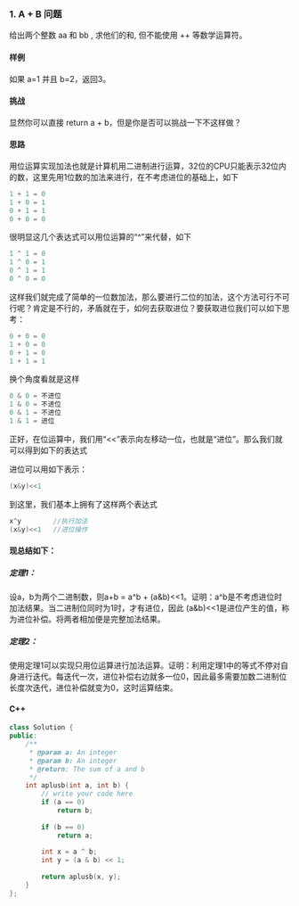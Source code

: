### 1. A + B 问题

给出两个整数 aa 和 bb , 求他们的和, 但不能使用 ++ 等数学运算符。

#### 样例

如果 a=1 并且 b=2，返回3。

#### 挑战

显然你可以直接 return a + b，但是你是否可以挑战一下不这样做？

#### 思路

用位运算实现加法也就是计算机用二进制进行运算，32位的CPU只能表示32位内的数，这里先用1位数的加法来进行，在不考虑进位的基础上，如下

```c++
1 + 1 = 0
1 + 0 = 1
0 + 1 = 1
0 + 0 = 0
```

很明显这几个表达式可以用位运算的“^”来代替，如下

```c++
1 ^ 1 = 0
1 ^ 0 = 1
0 ^ 1 = 1
0 ^ 0 = 0
```

这样我们就完成了简单的一位数加法，那么要进行二位的加法，这个方法可行不可行呢？肯定是不行的，矛盾就在于，如何去获取进位？要获取进位我们可以如下思考：

```c++
0 + 0 = 0
1 + 0 = 0
0 + 1 = 0
1 + 1 = 1
```

换个角度看就是这样

```c++
0 & 0 = 不进位
1 & 0 = 不进位
0 & 1 = 不进位
1 & 1 = 进位
```

正好，在位运算中，我们用“<<”表示向左移动一位，也就是“进位”。那么我们就可以得到如下的表达式

进位可以用如下表示：

```c++
(x&y)<<1
```

到这里，我们基本上拥有了这样两个表达式

```c++
x^y        //执行加法
(x&y)<<1   //进位操作
```

#### 现总结如下：

##### 定理1：

设a，b为两个二进制数，则a+b = a^b + (a&b)<<1。证明：a^b是不考虑进位时加法结果。当二进制位同时为1时，才有进位，因此 (a&b)<<1是进位产生的值，称为进位补偿。将两者相加便是完整加法结果。

##### 定理2：

使用定理1可以实现只用位运算进行加法运算。证明：利用定理1中的等式不停对自身进行迭代。每迭代一次，进位补偿右边就多一位0，因此最多需要加数二进制位长度次迭代，进位补偿就变为0，这时运算结束。

#### C++

```c++
class Solution {
public:
    /**
     * @param a: An integer
     * @param b: An integer
     * @return: The sum of a and b 
     */
    int aplusb(int a, int b) {
        // write your code here
        if (a == 0)
            return b;
        
        if (b == 0)
            return a;
            
        int x = a ^ b;
        int y = (a & b) << 1;
        
        return aplusb(x, y);
    }
};
```
